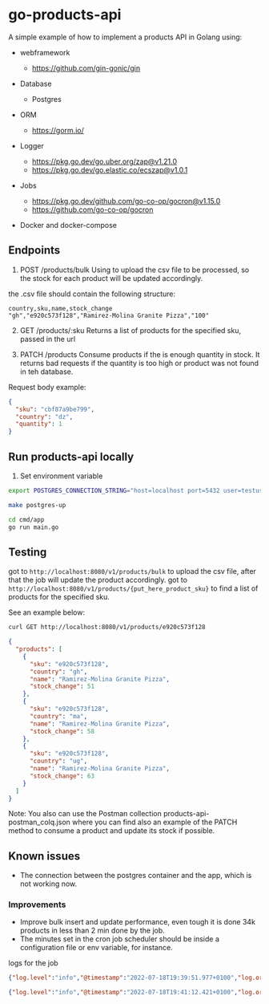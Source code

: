 # go-products-api

A simple example of how to implement a products API in Golang using:

- webframework
  - https://github.com/gin-gonic/gin
- Database
  - Postgres
- ORM
  - https://gorm.io/
- Logger

  - https://pkg.go.dev/go.uber.org/zap@v1.21.0
  - https://pkg.go.dev/go.elastic.co/ecszap@v1.0.1

- Jobs
  - https://pkg.go.dev/github.com/go-co-op/gocron@v1.15.0
  - https://github.com/go-co-op/gocron
- Docker and docker-compose

## Endpoints

1. POST /products/bulk
   Using to upload the csv file to be processed, so the stock for each product will be updated accordingly.

the .csv file should contain the following structure:

```csv
country,sku,name,stock_change
"gh","e920c573f128","Ramirez-Molina Granite Pizza","100"
```

2. GET /products/:sku
   Returns a list of products for the specified sku, passed in the url

3. PATCH /products
   Consume products if the is enough quantity in stock. It returns bad requests if the quantity is too high or product was not found in teh database.

Request body example:

```json
{
  "sku": "cbf87a9be799",
  "country": "dz",
  "quantity": 1
}
```

## Run products-api locally

1. Set environment variable

```bash
export POSTGRES_CONNECTION_STRING="host=localhost port=5432 user=testuser dbname=productsdb password=123456 sslmode=disable"
```

```bash
make postgres-up
```

```bash
cd cmd/app
go run main.go
```

## Testing

got to `http://localhost:8080/v1/products/bulk` to upload the csv file, after that the job will update the product accordingly.
got to `http://localhost:8080/v1/products/{put_here_product_sku}` to find a list of products for the specified sku.

See an example below:

```bash
curl GET http://localhost:8080/v1/products/e920c573f128
```

```json
{
  "products": [
    {
      "sku": "e920c573f128",
      "country": "gh",
      "name": "Ramirez-Molina Granite Pizza",
      "stock_change": 51
    },
    {
      "sku": "e920c573f128",
      "country": "ma",
      "name": "Ramirez-Molina Granite Pizza",
      "stock_change": 58
    },
    {
      "sku": "e920c573f128",
      "country": "ug",
      "name": "Ramirez-Molina Granite Pizza",
      "stock_change": 63
    }
  ]
}
```

Note: You also can use the Postman collection products-api-postman_colq.json where you can find also an example of the PATCH method to consume a product and update its stock if possible.

## Known issues

- The connection between the postgres container and the app, which is not working now.

### Improvements

- Improve bulk insert and update performance, even tough it is done 34k products in less than 2 min done by the job.
- The minutes set in the cron job scheduler should be inside a configuration file or env variable, for instance.

logs for the job

```json
{"log.level":"info","@timestamp":"2022-07-18T19:39:51.977+0100","log.origin":{"file.name":"jobs/product_bulk_job.go","file.line":45},"message":"Processing: product_bulk_files/challenge_1_ecommerce_stock_file_1.csv with 31995 rows","app":"products-api","environment":"local","ecs.version":"1.6.0"}

{"log.level":"info","@timestamp":"2022-07-18T19:41:12.421+0100","log.origin":{"file.name":"jobs/product_bulk_job.go","file.line":52},"message":"File processed: product_bulk_files/challenge_1_ecommerce_stock_file_1.csv","app":"products-api","environment":"local","ecs.version":"1.6.0"}
```

